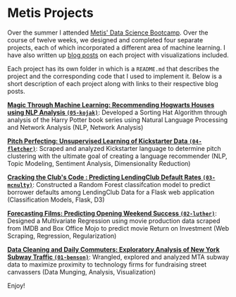 # Metis Projects

Over the summer I attended [Metis' Data Science Bootcamp](http://www.thisismetis.com/data-science-bootcamps "Metis' Bootcamp Page").
Over the course of twelve weeks, we designed and completed four separate projects, each of which incorporated a different area of machine learning. 
I have also written up [blog posts](https://bfitzpa5.github.io/) on each project with visualizations included. 

Each project has its own folder in which is a `README.md` that describes the project and the corresponding code that I used to implement it.
Below is a short description of each project along with links to their respective blog posts.

[**Magic Through Machine Learning: Recommending Hogwarts Houses using NLP Analysis `(05-kojak)`**](https://bfitzpa5.github.io/kojak/): Developed a
Sorting Hat Algorithm through analysis of the Harry Potter book series using Natural Language
Processing and Network Analysis (NLP, Network Analysis)

[**Pitch Perfecting: Unsupervised Learning of Kickstarter Data `(04-fletcher)`**](https://bfitzpa5.github.io/fletcher/): Scraped and analyzed Kickstarter language
to determine pitch clustering with the ultimate goal of creating a language recommender (NLP, Topic
Modeling, Sentiment Analysis, Dimensionality Reduction)

[**Cracking the Club's Code : Predicting LendingClub Default Rates `(03-mcnulty)`**](https://bfitzpa5.github.io/mcnulty/): Constructed a Random Forest
classifcation model to predict borrower defaults among LendingClub Data for a Flask web application
(Classification Models, Flask, D3)

[**Forecasting Films: Predicting Opening Weekend Success `(02-luther)`**](https://bfitzpa5.github.io/luther/): Designed a Multivariate Regression using
movie production data scraped from IMDB and Box Office Mojo to predict movie Return on Investment (Web Scraping, Regression, Regularization)

[**Data Cleaning and Daily Commuters: Exploratory Analysis of New York Subway Traffic `(01-benson)`**](https://bfitzpa5.github.io/benson/): Wrangled,
explored and analyzed MTA subway data to maximize proximity to technology firms for fundraising street
canvassers (Data Munging, Analysis, Visualization)

Enjoy!

